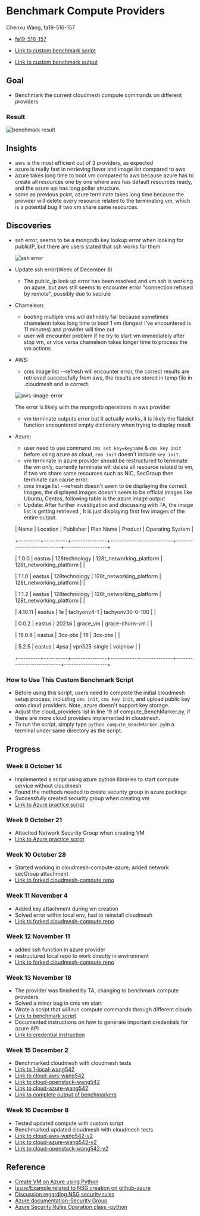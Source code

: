 # Benchmark Compute Providers

Chenxu Wang, fa19-516-157

* [fa19-516-157](https://github.com/cloudmesh-community/fa19-516-157)

* [Link to custom benchmark script](https://github.com/cloudmesh-community/fa19-516-157/blob/master/compute_BenchMarker.py)
* [Link to custom benchmark output](https://raw.githubusercontent.com/cloudmesh-community/fa19-516-157/master/benchmarkOutput_v2.txt)
## Goal

* Benchmark the current cloudmesh compute commands on different providers 

### Result
![benchmark result](../images/benchmark_res.PNG)

## Insights

* aws is the most efficient out of 3 providers, as expected
* azure is really fast in retrieving flavor and image list compared to aws
* azure takes long time to boot vm compared to aws because azure has to create 
all resources one by one where aws has default resources ready, and the azure api has long poller structure.
* same as previous point, azure terminate takes long time because the provider will delete every resource 
related to the terminating vm, which is a potential bug if two vm share same resources.

## Discoveries

* ssh error, seems to be a mongodb key lookup error when looking for publicIP, but there are users
stated that ssh works for them

  ![ssh error](../images/ssh-error.PNG)

* Update ssh error(Week of December 8)
    * The public_ip look up error has been resolved and vm ssh is working on azure, but aws still
    seems to encounter error "connection refused by remote", possibly due to secrule
* Chameleon: 
    * booting multiple vms will definitely fail because sometimes chameleon takes long time
     to boot 1 vm (longest I've encountered is 11 minutes) and provider will time out 
    * user will encounter problem if he try to start vm immediately after stop vm, or vice versa
    chameleon takes longer time to process the vm actions 
* AWS:
    * cms image list --refresh will encounter error, the correct results are retrieved successfully
    from aws, the results are stored in temp file in .cloudmesh and is correct.
    
    ![aws-image-error](../images/aws-image-error.PNG)
 
    The error is likely with the mongodb operations in aws provider
    * vm terminate outputs error but it actually works, it is likely the flatdict function encountered
    empty dictionary when trying to display result
 
 * Azure:
    * user need to use command `cms set key=keyname` & `cms key init` before using azure as cloud,
    `cms init` doesn't include `key init`.
    * vm terminate in azure provider should be restructured to terminate the vm only, currently terminate
    will delete all resource related to vm, if two vm share same resources such as NIC, SecGroup then terminate
    can cause error.
    * cms image list --refresh doesn't seem to be displaying the correct images, the displayed images
    doesn't seem to be official images like Ubuntu, Centos, following table is the azure image output
    * Update: After further investigation and discussing with TA, the image list is getting retrieved
    , It is just displaying first few images of the entire output.
    

    | Name    | Location | Publisher     | Plan Name                | Product                  | Operating System |

    +---------+----------+---------------+--------------------------+--------------------------+------------------+

    | 1.0.0   | eastus   | 128technology | 128t_networking_platform | 128t_networking_platform |                  |

    | 1.1.0   | eastus   | 128technology | 128t_networking_platform | 128t_networking_platform |                  |

    | 1.1.2   | eastus   | 128technology | 128t_networking_platform | 128t_networking_platform |                  |

    | 4.10.11 | eastus   | 1e            | tachyonv4-1              | tachyonv30-0-100         |                  |

    | 0.0.2   | eastus   | 2021ai        | grace_vm                 | grace-churn-vm           |                  |

    | 16.0.8  | eastus   | 3cx-pbx       | 16                       | 3cx-pbx                  |                  |

    | 5.2.5   | eastus   | 4psa          | vpn525-single            | voipnow                  |                  |

    +---------+----------+---------------+--------------------------+--------------------------+------------------+

### How to Use This Custom Benchmark Script
* Before using this script, users need to complete the initial cloudmesh setup process, 
including `cms init`, `cms key init`, and upload public key onto cloud 
providers. Note, azure doesn't support key storage.
* Adjust the cloud_providers list in line 19 of compute_BenchMarker.py, 
if there are more cloud providers implemented in cloudmesh.
* To run the script, simply type `python compute_BenchMarker.py`in a terminal under 
same directory as the script.
    
## Progress

### Week 8 October 14

* Implemented a script using azure python libraries to start compute service without cloudmesh
* Found the methods needed to create security group in azure package
* Successfully created security group when creating vm 
* [Link to Azure practice script](https://github.com/cloudmesh-community/fa19-516-157/blob/master/project/AzurePractice/myAzurePractice.py)

### Week 9 October 21
* Attached Network Security Group when creating VM
* [Link to Azure practice script](https://github.com/cloudmesh-community/fa19-516-157/blob/master/project/AzurePractice/myAzurePractice.py)

### Week 10 October 28
* Started working in cloudmesh-compute-azure, added network secGroup attachment
* [Link to forked cloudmesh-compute repo](https://github.com/wang542/cloudmesh-cloud/blob/azure_wang542/cloudmesh/compute/azure/Provider.py)

### Week 11 November 4
* Added key attachment during vm creation
* Solved error within local env, had to reinstall cloudmesh
* [Link to forked cloudmesh-compute repo](https://github.com/wang542/cloudmesh-cloud/blob/azure_wang542/cloudmesh/compute/azure/Provider.py)

### Week 12 November 11
* added ssh function in azure provider
* restructured local repo to work directly in environment
* [Link to forked cloudmesh-compute repo](https://github.com/wang542/cloudmesh-cloud/blob/azure_wang542/cloudmesh/compute/azure/Provider.py)

### Week 13 November 18
* The provider was finished by TA, changing to benchmark compute providers
* Solved a minor bug in cms vm start
* Wrote a script that will run compute commands through different clouds
* [Link to benchmark script](https://github.com/cloudmesh-community/fa19-516-157/blob/master/compute_BenchMarker.py)
* Documented instructions on how to generate important credentials for azure API
* [Link to credential instruction](https://github.com/cloudmesh-community/fa19-516-157/blob/master/azure_credentials.md)

### Week 15 December 2
* Benchmarked cloudmesh with cloudmesh tests
* [Link to 1-local-wang542](https://github.com/wang542/benchmark/blob/wang542/results/1_local-wang542.md)
* [Link to cloud-aws-wang542](https://github.com/wang542/benchmark/blob/wang542/results/cloud-aws-wang542.md)
* [Link to cloud-openstack-wang542](https://github.com/wang542/benchmark/blob/wang542/results/cloud-openstack-wang542.md)
* [Link to cloud-azure-wang542](https://github.com/wang542/benchmark/blob/wang542/results/cloud-azure-wang542.md)
* [Link to complete output of benchmarkers](https://github.com/cloudmesh-community/fa19-516-157/tree/master/Benchmark_Output)

### Week 16 December 8
* Tested updated compute with custom script
* Benchmarked updated cloudmesh with cloudmesh tests
* [Link to cloud-aws-wang542-v2](https://github.com/wang542/benchmark/blob/wang542/results/cloud-aws-wang542-v2.txt)
* [Link to cloud-azure-wang542-v2](https://github.com/wang542/benchmark/blob/wang542/results/cloud-azure-wang542-v2.txt)
* [Link to cloud-openstack-wang542-v2](https://github.com/wang542/benchmark/blob/wang542/results/cloud-openstack-wang542-v2.txt)

## Reference

* [Create VM on Azure using Python](https://docs.microsoft.com/en-us/azure/virtual-machines/windows/python#)
* [Issue/Example related to NSG creation on github-azure](https://github.com/MicrosoftDocs/azure-docs/issues/30555)
* [Discussion regarding NSG security rules](https://stackoverflow.com/questions/55970074/issues-with-network-security-group-deployment-using-python-networksecuritygrou)
* [Azure documentation-Security Group](https://docs.microsoft.com/en-us/azure/virtual-network/security-overview)
* [Azure Security Rules Operation class -python](https://docs.microsoft.com/en-us/python/api/azure-mgmt-network/azure.mgmt.network.v2017_03_01.operations.securityrulesoperations?view=azure-python)
